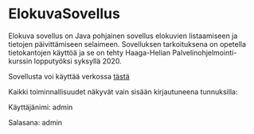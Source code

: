 # ElokuvaSovellus

Elokuva sovellus on Java pohjainen sovellus elokuvien listaamiseen ja tietojen päivittämiseen selaimeen.
Sovelluksen tarkoituksena on opetella tietokantojen käyttöä ja se on tehty Haaga-Helian Palvelinohjelmointi-kurssin lopputyöksi syksyllä 2020.

Sovellusta voi käyttää verkossa [tästä](https://leffasovellus.herokuapp.com/)

Kaikki toiminnallisuudet näkyvät vain sisään kirjautuneena tunnuksilla:

Käyttäjänimi: admin

Salasana: admin
